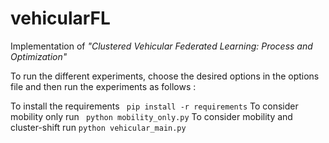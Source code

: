 # vehicularFL

Implementation of _"Clustered Vehicular Federated Learning: Process and Optimization"_

To run the different experiments, choose the desired options in the options file and then run the experiments as follows :

To install the requirements 
``` pip install -r requirements```
To consider mobility only run ``` python mobility_only.py``` 
To consider mobility and cluster-shift run ```python vehicular_main.py```
